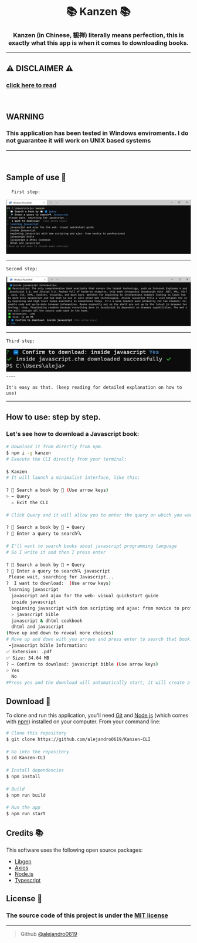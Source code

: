 <h1 align="center">
  <br>
  <a href="https://github.com/alejandro0619" alt="Kanzen Wrapper" width="200"></a>
  <br>
  📚 Kanzen 📚
  <br>
</h1>

<h3 align="center">Kanzen (in Chinese, 観禅) literally means perfection, this is exactly what this app is when it comes to downloading books.</h3>
   
----
## ⚠️ DISCLAIMER ⚠️
### [click here to read](./DISCLAIMER.md)
<br>

## WARNING
### __This application has been tested in Windows enviroments. I do not guarantee it will work on UNIX based systems__
----
<br>

## Sample of use 📕

      First step:
<img title="step 1" alt="step 1" src="./doc/screenshots/step1.jpg">

----

    Second step:
<img title="step 2" alt="step 2" src="./doc/screenshots/step2.jpg">

----

    Third step:
<img title="step 2" alt="step 2" src="./doc/screenshots/step3.jpg">
----

    It's easy as that. (keep reading for detailed explanation on how to use)
    
----

## How to use: step by step.
### Let's see how to download a Javascript book:
```bash
# Download it from directly from npm.
$ npm i -g kanzen
# Execute the CLI directly from your terminal:

$ Kanzen
# It will launch a minimalist interface, like this:

? 📖 Search a book by 📖 (Use arrow keys)
> ➡️ Query
  ⚠️ Exit the CLI

# Click Query and it will allow you to enter the query on which you want to base the search

? 📖 Search a book by 📖 ➡️ Query
? 🔎 Enter a query to search🔍

# I'll want to search books about javascript programming language
# So I write it and then I press enter

? 📖 Search a book by 📖 ➡️ Query
? 🔎 Enter a query to search🔍 javascript
 Please wait, searching for Javascript...
?  I want to download:  (Use arrow keys)
 learning javascript
  javascript and ajax for the web: visual quickstart guide
  inside javascript
  beginning javascript with dom scripting and ajax: from novice to professional
  > javascript bible
  javascript & dhtml cookbook
  dhtml and javascript
(Move up and down to reveal more choices)
# Move up and down with you arrows and press enter to search that book. I'll download javascript bible
 ➡️javascript bible Information:
✅ Extension: .pdf
✅ Size: 34.64 MB
? ➡️ Confirm to download: javascript bible (Use arrow keys)
> Yes
  No
#Press yes and the download will automatically start, it will create a folder on your desktop named Book which has inside the book you want.
```

## Download 💾


To clone and run this application, you'll need [Git](https://git-scm.com) and [Node.js](https://nodejs.org/en/download/) (which comes with [npm](http://npmjs.com)) installed on your computer. From your command line:

```bash
# Clone this repository
$ git clone https://github.com/alejandro0619/Kanzen-CLI

# Go into the repository
$ cd Kanzen-CLI

# Install dependencies
$ npm install

# Build
$ npm run build

# Run the app
$ npm run start

```

## Credits 📚

This software uses the following open source packages:
- [Libgen](https://www.npmjs.com/package/libgen#usage-choosing-a-mirror)
- [Axios](https://axios-http.com/)
- [Node.js](https://nodejs.org/)
- [Typescript](https://www.typescriptlang.org/)


## License 🔐
### The source code of this project is under the [MIT license](https://github.com/alejandro0619/Fixer-wrapper/blob/main/LICENSE) 

---
> Github [@alejandro0619](https://github.com/alejandro0619) &nbsp;&nbsp;
